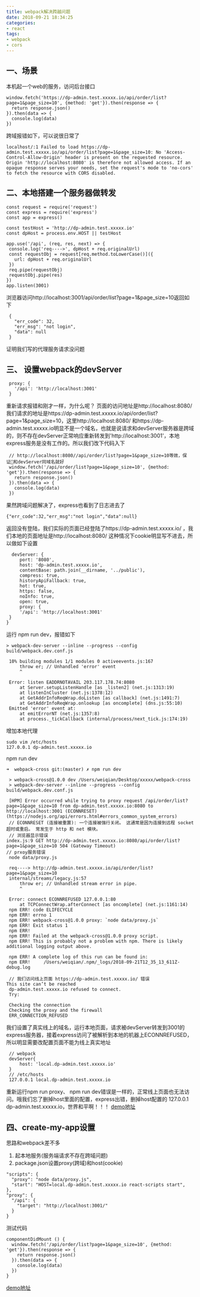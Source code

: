 ```yaml
---
title: webpack解决跨越问题
date: 2018-09-21 18:34:25
categories: 
- react
tags:
- webpack
- cors
---
```

## 一、场景
  本机起一个web的服务，访问后台接口
  ```
  window.fetch('https://dp-admin.test.xxxxx.io/api/order/list?page=1&page_size=10', {method: 'get'}).then(response => {
    return response.json()
  }).then(data => {
    console.log(data)
  })
  ```
  跨域报错如下，可以说很日常了
  ```
  localhost/:1 Failed to load https://dp-admin.test.xxxxx.io/api/order/list?page=1&page_size=10: No 'Access-Control-Allow-Origin' header is present on the requested resource. Origin 'http://localhost:8080' is therefore not allowed access. If an opaque response serves your needs, set the request's mode to 'no-cors' to fetch the resource with CORS disabled.
  ```
## 二、本地搭建一个服务器做转发
   ```
   const request = require('request')
   const express = require('express')
   const app = express()

   const testHost = 'http://dp-admin.test.xxxxx.io'
   const dpHost = process.env.HOST || testHost

   app.use('/api', (req, res, next) => {
    console.log('req---->', dpHost + req.originalUrl)
    const requestObj = request[req.method.toLowerCase()]({
      url: dpHost + req.originalUrl
    })
    req.pipe(requestObj)
    requestObj.pipe(res)
   })
   app.listen(3001)

   ```
   浏览器访问http://localhost:3001/api/order/list?page=1&page_size=10返回如下
   ```
    {
      "err_code": 32,
      "err_msg": "not login",
      "data": null
    }
   ```
   证明我们写的代理服务请求没问题
## 三、 设置webpack的devServer
   ```  
    proxy: {
      '/api': 'http://localhost:3001'
    }
   ```
   重新请求报错和刚才一样，为什么呢？ 页面的访问地址是http://localhost:8080/ 我们请求的地址是https://dp-admin.test.xxxxx.io/api/order/list?page=1&page_size=10，这里http://localhost:8080/ 和https://dp-admin.test.xxxxx.io明显不是一个域名，也就是说请求和devServer服务器是跨域的，则不存在devServer正常响应重新转发到'http://localhost:3001'，本地express服务是没有工作的。所以我们改下代码入下
   ```
    // http://localhost:8080//api/order/list?page=1&page_size=10等效，保证和devServer同域名就好
    window.fetch('/api/order/list?page=1&page_size=10', {method: 'get'}).then(response => {
      return response.json()
    }).then(data => {
      console.log(data)
    })
   ```
   果然跨域问题解决了，express也看到了日志进去了
   ```
   {"err_code":32,"err_msg":"not login","data":null}
   ```
   返回没有登陆，我们实际的页面已经登陆了https://dp-admin.test.xxxxx.io/ ，我们本地的页面地址是http://localhost:8080/ 这种情况下cookie明显写不进去，所以做如下设置

   ```
     devServer: {
        port: '8080',
        host: 'dp-admin.test.xxxxx.io',
        contentBase: path.join(__dirname, '../public'),
        compress: true,
        historyApiFallback: true,
        hot: true,
        https: false,
        noInfo: true,
        open: true,
        proxy: {
        '/api': 'http://localhost:3001'
    }
  }
   ```
   运行 npm run dev，报错如下
   ```
   > webpack-dev-server --inline --progress --config build/webpack.dev.conf.js

    10% building modules 1/1 modules 0 activeevents.js:167
        throw er; // Unhandled 'error' event
        ^

    Error: listen EADDRNOTAVAIL 203.117.178.74:8080
        at Server.setupListenHandle [as _listen2] (net.js:1313:19)
        at listenInCluster (net.js:1378:12)
        at GetAddrInfoReqWrap.doListen [as callback] (net.js:1491:7)
        at GetAddrInfoReqWrap.onlookup [as oncomplete] (dns.js:55:10)
    Emitted 'error' event at:
        at emitErrorNT (net.js:1357:8)
        at process._tickCallback (internal/process/next_tick.js:174:19)

   ```
   增加本地代理
   ```
   sudo vim /etc/hosts
   127.0.0.1 dp-admin.test.xxxxx.io
   ```
   npm run dev
   ```
   ➜  webpack-cross git:(master) ✗ npm run dev

    > webpack-cross@1.0.0 dev /Users/weiqian/Desktop/xxxxx/webpack-cross
    > webpack-dev-server --inline --progress --config build/webpack.dev.conf.js

    [HPM] Error occurred while trying to proxy request /api/order/list?page=1&page_size=10 from dp-admin.test.xxxxx.io:8080 to http://localhost:3001 (ECONNRESET) (https://nodejs.org/api/errors.html#errors_common_system_errors)
    // ECONNRESET (连接被重置): 一个连接被强行关闭。 这通常是因为连接到远程 socket 超时或重启。 常发生于 http 和 net 模块。
    // 浏览器显示错误
   index.js:9 GET http://dp-admin.test.xxxxx.io:8080/api/order/list?page=1&page_size=10 504 (Gateway Timeout)
   // prxoy服务错误
    node data/proxy.js

    req----> http://dp-admin.test.xxxxx.io/api/order/list?page=1&page_size=10
    internal/streams/legacy.js:57
        throw er; // Unhandled stream error in pipe.
        ^

    Error: connect ECONNREFUSED 127.0.0.1:80
        at TCPConnectWrap.afterConnect [as oncomplete] (net.js:1161:14)
    npm ERR! code ELIFECYCLE
    npm ERR! errno 1
    npm ERR! webpack-cross@1.0.0 proxy: `node data/proxy.js`
    npm ERR! Exit status 1
    npm ERR!
    npm ERR! Failed at the webpack-cross@1.0.0 proxy script.
    npm ERR! This is probably not a problem with npm. There is likely additional logging output above.

    npm ERR! A complete log of this run can be found in:
    npm ERR!     /Users/weiqian/.npm/_logs/2018-09-21T12_35_13_611Z-debug.log

    // 我们访问线上页面 https://dp-admin.test.xxxxx.io/ 错误
   This site can’t be reached
    dp-admin.test.xxxxx.io refused to connect.
    Try:

    Checking the connection
    Checking the proxy and the firewall
    ERR_CONNECTION_REFUSED
   ```
   我们设置了真实线上的域名，运行本地页面，请求被devServer转发到3001的express服务器，接着express访问了被解析到本地的机器上ECONNREFUSED，所以明显需要改配置页面不能为线上真实地址
   ```
    // webpack
    devServer{
        host: 'local.dp-admin.test.xxxxx.io'
    } 
    // /etc/hosts
    127.0.0.1 local.dp-admin.test.xxxxx.io

   ```
   重新运行npm run proxy、 npm run dev错误是一样的，正常线上页面也无法访问。哦我们忘了删掉host里面的配置，express出错，删掉host配置的   127.0.0.1 dp-admin.test.xxxxx.io，世界和平啊！！！
   [demo地址](https://github.com/weiqian93/react-demo/tree/master/webpack-cors)

## 四、create-my-app设置
  思路和webpack差不多 
  1. 起本地服务(服务端请求不存在跨域问题) 
  2. package.json设置proxy(跨域)和host(cookie)
  ```
  "scripts": {
    "proxy": "node data/proxy.js",
    "start": "HOST=local.dp-admin.test.xxxxx.io react-scripts start",
  },
  "proxy": {
    "/api": {
      "target": "http://localhost:3001/"
    }
  }
  ```
  测试代码
  ```
  componentDidMount () {
    window.fetch('/api/order/list?page=1&page_size=10', {method: 'get'}).then(response => {
      return response.json()
    }).then(data => {
      console.log(data)
    })
  }
  ```
  [demo地址](https://github.com/weiqian93/react-demo/tree/master/my-app-cors)





